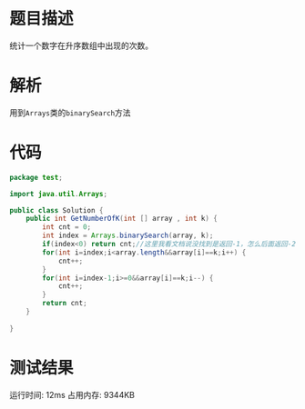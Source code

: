 # 题目描述
统计一个数字在升序数组中出现的次数。
# 解析
用到`Arrays`类的`binarySearch`方法
# 代码
```java
package test;

import java.util.Arrays;

public class Solution {
	public int GetNumberOfK(int [] array , int k) {
		int cnt = 0;
		int index = Arrays.binarySearch(array, k);
		if(index<0) return cnt;//这里我看文档说没找到是返回-1，怎么后面返回-2了，所以把这改为小于0了
		for(int i=index;i<array.length&&array[i]==k;i++) {
			cnt++;
		}
		for(int i=index-1;i>=0&&array[i]==k;i--) {
			cnt++;
		}
		return cnt;
    }
	
}
```
# 测试结果
运行时间: 12ms 占用内存: 9344KB
